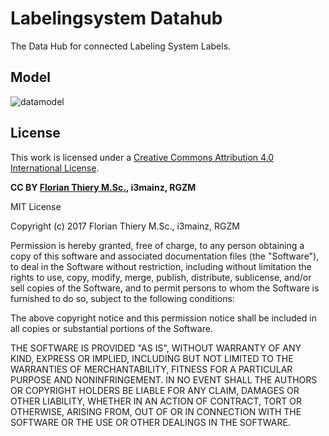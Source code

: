 # Labelingsystem Datahub

The Data Hub for connected Labeling System Labels.

## Model

![datamodel](../../../raw/master/img/datamodel-simple.png)

## License

This work is licensed under a [Creative Commons Attribution 4.0 International License](http://creativecommons.org/licenses/by/4.0/).

**CC BY [Florian Thiery M.Sc.](http://orcid.org/0000-0002-3246-3531), i3mainz, RGZM**

MIT License

Copyright (c) 2017 Florian Thiery M.Sc., i3mainz, RGZM

Permission is hereby granted, free of charge, to any person obtaining a copy
of this software and associated documentation files (the "Software"), to deal
in the Software without restriction, including without limitation the rights
to use, copy, modify, merge, publish, distribute, sublicense, and/or sell
copies of the Software, and to permit persons to whom the Software is
furnished to do so, subject to the following conditions:

The above copyright notice and this permission notice shall be included in all
copies or substantial portions of the Software.

THE SOFTWARE IS PROVIDED "AS IS", WITHOUT WARRANTY OF ANY KIND, EXPRESS OR
IMPLIED, INCLUDING BUT NOT LIMITED TO THE WARRANTIES OF MERCHANTABILITY,
FITNESS FOR A PARTICULAR PURPOSE AND NONINFRINGEMENT. IN NO EVENT SHALL THE
AUTHORS OR COPYRIGHT HOLDERS BE LIABLE FOR ANY CLAIM, DAMAGES OR OTHER
LIABILITY, WHETHER IN AN ACTION OF CONTRACT, TORT OR OTHERWISE, ARISING FROM,
OUT OF OR IN CONNECTION WITH THE SOFTWARE OR THE USE OR OTHER DEALINGS IN THE
SOFTWARE.
